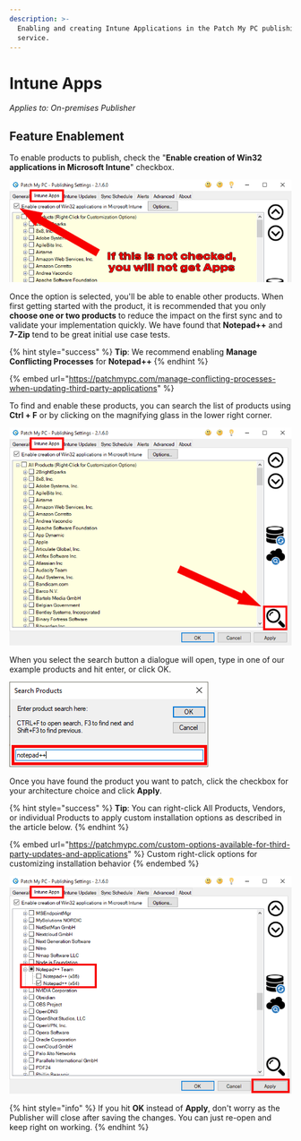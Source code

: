 ```yaml
---
description: >-
  Enabling and creating Intune Applications in the Patch My PC publishing
  service.
---
```


# Intune Apps

_Applies to: On-premises Publisher_

## Feature Enablement

To enable products to publish, check the "**Enable creation of Win32 applications in Microsoft Intune**" checkbox.

![Intune App Enablement](<../../.gitbook/assets/FeatureEnablement_IntuneApps (1).png>)

Once the option is selected, you'll be able to enable other products. When first getting started with the product, it is recommended that you only **choose one or two products** to reduce the impact on the first sync and to validate your implementation quickly. We have found that **Notepad++** and **7-Zip** tend to be great initial use case tests.

{% hint style="success" %}
**Tip**: We recommend enabling **Manage Conflicting Processes** for **Notepad++**
{% endhint %}

{% embed url="https://patchmypc.com/manage-conflicting-processes-when-updating-third-party-applications" %}

To find and enable these products, you can search the list of products using **Ctrl + F** or by clicking on the magnifying glass in the lower right corner.

![Select the search option](<../../.gitbook/assets/Search_IntuneApps (1).png>)

When you select the search button a dialogue will open, type in one of our example products and hit enter, or click OK.

![Search for product](<../../.gitbook/assets/SearchTerms (1).png>)

Once you have found the product you want to patch, click the checkbox for your architecture choice and click **Apply**.

{% hint style="success" %}
**Tip**: You can right-click All Products, Vendors, or individual Products to apply custom installation options as described in the article below.
{% endhint %}

{% embed url="https://patchmypc.com/custom-options-available-for-third-party-updates-and-applications" %}
Custom right-click options for customizing installation behavior
{% endembed %}

![Select and Enable a product](<../../.gitbook/assets/SelectAppAndApply_IntuneApps (1).png>)

{% hint style="info" %}
If you hit **OK** instead of **Apply**, don't worry as the Publisher will close after saving the changes. You can just re-open and keep right on working.
{% endhint %}
